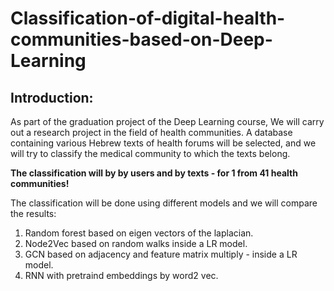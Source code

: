 # Classification-of-digital-health-communities-based-on-Deep-Learning

## Introduction:

As part of the graduation project of the Deep Learning course,
We will carry out a research project in the field of health communities.
A database containing various Hebrew texts of health forums will be selected, and we will try to classify the medical community to which the texts belong.

**The classification will by by users and by texts - for 1 from 41 health communities!**

The classification  will be done using different models and we will compare the results:

1.   Random forest based on eigen vectors of the laplacian.
2.   Node2Vec based on random walks inside a LR model.
3.   GCN based on adjacency and feature matrix multiply - inside a LR model.
4.   RNN with pretraind embeddings by word2 vec.
